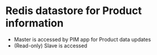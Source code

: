 # Redis datastore for Product information

* Master is accessed by PIM app for Product data updates
* (Read-only) Slave is accessed 